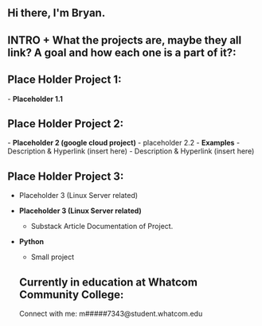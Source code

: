 ## Hi there, I'm Bryan.

<h2> INTRO + What the projects are, maybe they all link? A goal and how each one is a part of it?:</h2>


<h2> Place Holder Project 1:</h2>
- <b> Placeholder 1.1</b>
<h2> Place Holder Project 2:</h2>
- <b> Placeholder 2 (google cloud project)</b>
  - placeholder 2.2</b></i>
- <b> Examples</b>
  - Description & Hyperlink (insert here)
  - Description & Hyperlink (insert here)
  
 <h2> Place Holder Project 3:</h2> 

- Placeholder 3 (Linux Server related)

- <b> Placeholder 3 (Linux Server related)</b>
  - Substack Article Documentation of Project. 

- <b> Python</b>
  - Small project
  <h2>Currently in education at Whatcom Community College:</h2>
  Connect with me: m#####7343@student.whatcom.edu

